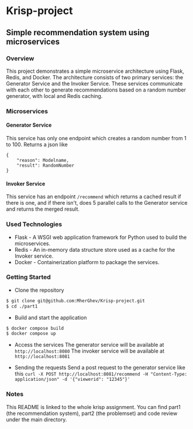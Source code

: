 # Krisp-project

## Simple recommendation system using microservices

### Overview
This project demonstrates a simple microservice architecture using Flask, Redis, and Docker. The architecture consists of two primary services: the Generator Service and the Invoker Service. These services communicate with each other to generate recommendations based on a random number generator, with local and Redis caching.

### Microservices

#### Generator Service

This service has only one endpoint which creates a random number from 1 to 100. Returns a json like
``` 
{
    "reason": Modelname,
    "result": RandomNumber
}
```

#### Invoker Service

This service has an endpoint ```/recommend``` which returns a cached result if there is one, and if there isn't, does 5 parallel calls to the Generator service and returns the merged result.

### Used Technologies

- Flask - A WSGI web application framework for Python used to build the microservices.
- Redis - An in-memory data structure store used as a cache for the Invoker service.
- Docker - Containerization platform to package the services.

### Getting Started


- Clone the repository
```sh
$ git clone git@github.com:MherGhev/Krisp-project.git
$ cd ./part1
```

- Build and start the application
```sh
$ docker compose build
$ docker compose up
```

- Access the services
The generator service will be available at `http://localhost:8080`
The invoker service will be available at `http://localhost:8081`

- Sending the requests
Send a post request to the generator service like this
`curl -X POST http://localhost:8081/recommend -H "Content-Type: application/json" -d '{"viewerid": "12345"}'
`

### Notes
This README is linked to the whole krisp assignment. You can find part1 (the recommendation system), part2 (the problemset) and code review under the main directory.
